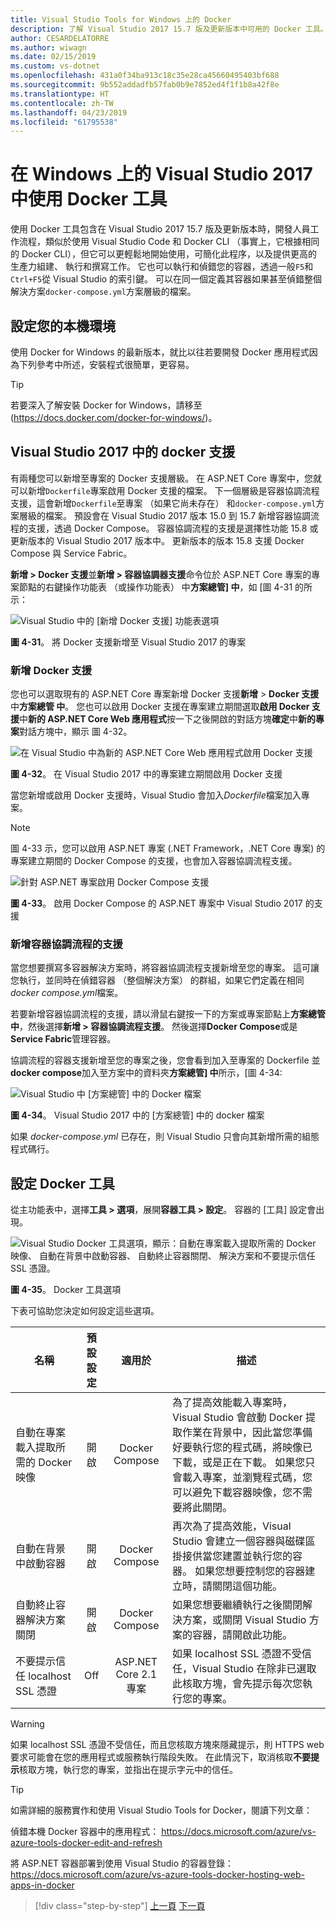 ```yaml
---
title: Visual Studio Tools for Windows 上的 Docker
description: 了解 Visual Studio 2017 15.7 版及更新版本中可用的 Docker 工具。
author: CESARDELATORRE
ms.author: wiwagn
ms.date: 02/15/2019
ms.custom: vs-dotnet
ms.openlocfilehash: 431a0f34ba913c18c35e28ca45660495403bf688
ms.sourcegitcommit: 9b552addadfb57fab0b9e7852ed4f1f1b8a42f8e
ms.translationtype: HT
ms.contentlocale: zh-TW
ms.lasthandoff: 04/23/2019
ms.locfileid: "61795538"
---
```

# <a name="use-docker-tools-in-visual-studio-2017-on-windows"></a>在 Windows 上的 Visual Studio 2017 中使用 Docker 工具

使用 Docker 工具包含在 Visual Studio 2017 15.7 版及更新版本時，開發人員工作流程，類似於使用 Visual Studio Code 和 Docker CLI （事實上，它根據相同的 Docker CLI），但它可以更輕鬆地開始使用，可簡化此程序，以及提供更高的生產力組建、 執行和撰寫工作。 它也可以執行和偵錯您的容器，透過一般`F5`和`Ctrl+F5`從 Visual Studio 的索引鍵。 可以在同一個定義其容器如果甚至偵錯整個解決方案`docker-compose.yml`方案層級的檔案。

## <a name="configure-your-local-environment"></a>設定您的本機環境

使用 Docker for Windows 的最新版本，就比以往若要開發 Docker 應用程式因為下列參考中所述，安裝程式很簡單，更容易。

> [!TIP]
> 若要深入了解安裝 Docker for Windows，請移至 (<https://docs.docker.com/docker-for-windows/>)。

## <a name="docker-support-in-visual-studio-2017"></a>Visual Studio 2017 中的 docker 支援

有兩種您可以新增至專案的 Docker 支援層級。 在 ASP.NET Core 專案中，您就可以新增`Dockerfile`專案啟用 Docker 支援的檔案。 下一個層級是容器協調流程支援，這會新增`Dockerfile`至專案 （如果它尚未存在） 和`docker-compose.yml`方案層級的檔案。 預設會在 Visual Studio 2017 版本 15.0 到 15.7 新增容器協調流程的支援，透過 Docker Compose。 容器協調流程的支援是選擇性功能 15.8 或更新版本的 Visual Studio 2017 版本中。 更新版本的版本 15.8 支援 Docker Compose 與 Service Fabric。

**新增 > Docker 支援**並**新增 > 容器協調器支援**命令位於 ASP.NET Core 專案的專案節點的右鍵操作功能表 （或操作功能表） 中**方案總管] 中**，如 [圖 4-31 的所示：

![Visual Studio 中的 [新增 Docker 支援] 功能表選項](./media/add-docker-support-menu.png)

**圖 4-31**。 將 Docker 支援新增至 Visual Studio 2017 的專案

### <a name="add-docker-support"></a>新增 Docker 支援

您也可以選取現有的 ASP.NET Core 專案新增 Docker 支援**新增** > **Docker 支援**中**方案總管 中**。 您也可以啟用 Docker 支援在專案建立期間選取**啟用 Docker 支援**中**新的 ASP.NET Core Web 應用程式**按一下之後開啟的對話方塊**確定**中**新的專案**對話方塊中，顯示 圖 4-32。

![在 Visual Studio 中為新的 ASP.NET Core Web 應用程式啟用 Docker 支援](./media/enable-docker-support-visual-studio.png)

**圖 4-32**。 在 Visual Studio 2017 中的專案建立期間啟用 Docker 支援

當您新增或啟用 Docker 支援時，Visual Studio 會加入*Dockerfile*檔案加入專案。

> [!NOTE]
> 圖 4-33 示，您可以啟用 ASP.NET 專案 (.NET Framework，.NET Core 專案) 的專案建立期間的 Docker Compose 的支援，也會加入容器協調流程支援。

![針對 ASP.NET 專案啟用 Docker Compose 支援](media/enable-docker-compose-support.png)

**圖 4-33**。 啟用 Docker Compose 的 ASP.NET 專案中 Visual Studio 2017 的支援

### <a name="add-container-orchestration-support"></a>新增容器協調流程的支援

當您想要撰寫多容器解決方案時，將容器協調流程支援新增至您的專案。 這可讓您執行，並同時在偵錯容器 （整個解決方案） 的群組，如果它們定義在相同*docker compose.yml*檔案。

若要新增容器協調流程的支援，請以滑鼠右鍵按一下的方案或專案節點上**方案總管 中**，然後選擇**新增 > 容器協調流程支援**。 然後選擇**Docker Compose**或是**Service Fabric**管理容器。

協調流程的容器支援新增至您的專案之後，您會看到加入至專案的 Dockerfile 並**docker compose**加入至方案中的資料夾**方案總管] 中**所示，[圖 4-34:

![Visual Studio 中 [方案總管] 中的 Docker 檔案](media/docker-support-solution-explorer.png)

**圖 4-34**。 Visual Studio 2017 中的 [方案總管] 中的 docker 檔案

如果 *docker-compose.yml* 已存在，則 Visual Studio 只會向其新增所需的組態程式碼行。

## <a name="configure-docker-tools"></a>設定 Docker 工具

從主功能表中，選擇**工具 > 選項**，展開**容器工具 > 設定**。 容器的 [工具] 設定會出現。

![Visual Studio Docker 工具選項，顯示：自動在專案載入提取所需的 Docker 映像、 自動在背景中啟動容器、 自動終止容器關閉、 解決方案和不要提示信任 SSL 憑證。](./media/visual-studio-docker-tools-options.png)

**圖 4-35**。 Docker 工具選項

下表可協助您決定如何設定這些選項。

| 名稱 | 預設設定 | 適用於 | 描述 |
| -----|:---------------:|:----------:| ----------- |
| 自動在專案載入提取所需的 Docker 映像 | 開啟 | Docker Compose | 為了提高效能載入專案時，Visual Studio 會啟動 Docker 提取作業在背景中，因此當您準備好要執行您的程式碼，將映像已下載，或是正在下載。 如果您只會載入專案，並瀏覽程式碼，您可以避免下載容器映像，您不需要將此關閉。 |
| 自動在背景中啟動容器 | 開啟 | Docker Compose | 再次為了提高效能，Visual Studio 會建立一個容器與磁碟區掛接供當您建置並執行您的容器。 如果您想要控制您的容器建立時，請關閉這個功能。 |
| 自動終止容器解決方案關閉 | 開啟 | Docker Compose | 如果您想要繼續執行之後關閉解決方案，或關閉 Visual Studio 方案的容器，請開啟此功能。 |
| 不要提示信任 localhost SSL 憑證 | Off | ASP.NET Core 2.1 專案 | 如果 localhost SSL 憑證不受信任，Visual Studio 在除非已選取此核取方塊，會先提示每次您執行您的專案。 |

> [!WARNING]
> 如果 localhost SSL 憑證不受信任，而且您核取方塊來隱藏提示，則 HTTPS web 要求可能會在您的應用程式或服務執行階段失敗。 在此情況下，取消核取**不要提示**核取方塊，執行您的專案，並指出在提示字元中的信任。

> [!TIP]
> 如需詳細的服務實作和使用 Visual Studio Tools for Docker，閱讀下列文章：
>
>偵錯本機 Docker 容器中的應用程式： <https://docs.microsoft.com/azure/vs-azure-tools-docker-edit-and-refresh>
>
>將 ASP.NET 容器部署到使用 Visual Studio 的容器登錄： <https://docs.microsoft.com/azure/vs-azure-tools-docker-hosting-web-apps-in-docker>

>[!div class="step-by-step"]
>[上一頁](docker-apps-inner-loop-workflow.md)
>[下一頁](set-up-windows-containers-with-powershell.md)
